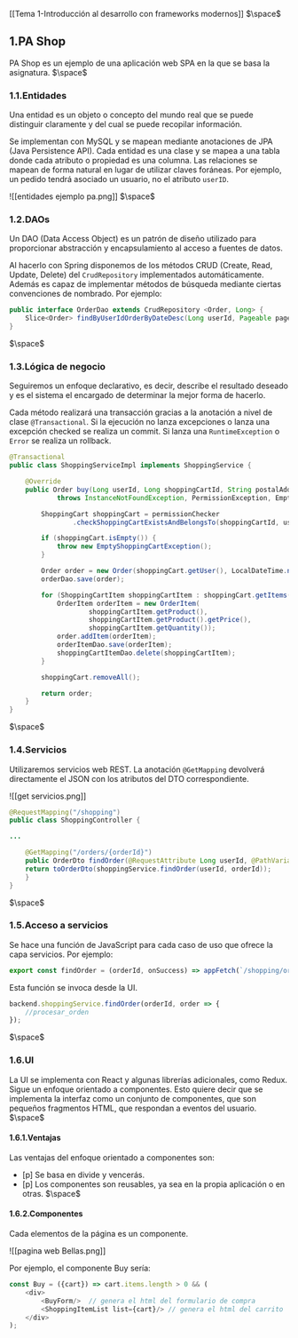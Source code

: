 [[Tema 1-Introducción al desarrollo con frameworks modernos]]
$\space$
## 1.PA Shop
PA Shop es un ejemplo de una aplicación web SPA en la que se basa la asignatura.
$\space$
### 1.1.Entidades
Una entidad es un objeto o concepto del mundo real que se puede distinguir claramente y del cual se puede recopilar información.

Se implementan con MySQL y se mapean mediante anotaciones de JPA (Java Persistence API). Cada entidad es una clase y se mapea a una tabla donde cada atributo o propiedad es una columna. Las relaciones se mapean de forma natural en lugar de utilizar claves foráneas. Por ejemplo, un pedido tendrá asociado un usuario, no el atributo `userID`.

![[entidades ejemplo pa.png]]
$\space$
### 1.2.DAOs
Un DAO (Data Access Object) es un patrón de diseño utilizado para proporcionar abstracción y encapsulamiento al acceso a fuentes de datos.

Al hacerlo con Spring disponemos de los métodos CRUD (Create, Read, Update, Delete) del `CrudRepository` implementados automáticamente. Además es capaz de implementar métodos de búsqueda mediante ciertas convenciones de nombrado. Por ejemplo:

```java
public interface OrderDao extends CrudRepository <Order, Long> {
	Slice<Order> findByUserIdOrderByDateDesc(Long userId, Pageable pageable);
}
```
$\space$
### 1.3.Lógica de negocio
Seguiremos un enfoque declarativo, es decir, describe el resultado deseado y es el sistema el encargado de determinar la mejor forma de hacerlo.

Cada método realizará una transacción gracias a la anotación a nivel de clase `@Transactional`. Si la ejecución no lanza excepciones o lanza una excepción checked se realiza un commit. Si lanza una `RuntimeException` o `Error` se realiza un rollback.

```java
@Transactional
public class ShoppingServiceImpl implements ShoppingService {

    @Override
    public Order buy(Long userId, Long shoppingCartId, String postalAddress, String postalCode)
            throws InstanceNotFoundException, PermissionException, EmptyShoppingCartException {

        ShoppingCart shoppingCart = permissionChecker
                .checkShoppingCartExistsAndBelongsTo(shoppingCartId, userId);

        if (shoppingCart.isEmpty()) {
            throw new EmptyShoppingCartException();
        }

        Order order = new Order(shoppingCart.getUser(), LocalDateTime.now(), postalAddress, postalCode);
        orderDao.save(order);

        for (ShoppingCartItem shoppingCartItem : shoppingCart.getItems()) {
            OrderItem orderItem = new OrderItem(
                    shoppingCartItem.getProduct(),
                    shoppingCartItem.getProduct().getPrice(),
                    shoppingCartItem.getQuantity());
            order.addItem(orderItem);
            orderItemDao.save(orderItem);
            shoppingCartItemDao.delete(shoppingCartItem);
        }

        shoppingCart.removeAll();

        return order;
    }
}
```
$\space$
### 1.4.Servicios
Utilizaremos servicios web REST. La anotación `@GetMapping` devolverá directamente el JSON con los atributos del DTO correspondiente.

![[get servicios.png]]

```java
@RequestMapping("/shopping")
public class ShoppingController { 

...

	@GetMapping("/orders/{orderId}")
	public OrderDto findOrder(@RequestAttribute Long userId, @PathVariable Long orderId) throws InstanceNotFoundException, PermissionException {
	return toOrderDto(shoppingService.findOrder(userId, orderId));
	} 
}
```
$\space$
### 1.5.Acceso a servicios
Se hace una función de JavaScript para cada caso de uso que ofrece la capa servicios. Por ejemplo:

```javascript
export const findOrder = (orderId, onSuccess) => appFetch(`/shopping/orders/${orderId}`, config('GET', null), onSuccess);
```

Esta función se invoca desde la UI.

```javascript
backend.shoppingService.findOrder(orderId, order => {
	//procesar_orden
});
```
$\space$
### 1.6.UI
La UI se implementa con React y algunas librerías adicionales, como Redux. Sigue un enfoque orientado a componentes. Esto quiere decir que se implementa la interfaz como un conjunto de componentes, que son pequeños fragmentos HTML, que respondan a eventos del usuario.
$\space$
#### 1.6.1.Ventajas
Las ventajas del enfoque orientado a componentes son:
+ [p] Se basa en divide y vencerás.
+ [p] Los componentes son reusables, ya sea en la propia aplicación o en otras.
$\space$
#### 1.6.2.Componentes
Cada elementos de la página es un componente.

![[pagina web Bellas.png]]

Por ejemplo, el componente Buy sería:

```javascript
const Buy = ({cart}) => cart.items.length > 0 && (
	<div>
		<BuyForm/>  // genera el html del formulario de compra
		<ShoppingItemList list={cart}/> // genera el html del carrito
	</div>
);
```


